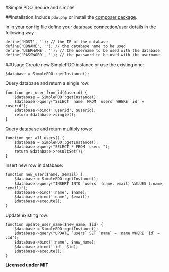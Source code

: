 #Simple PDO
Secure and simple!

##Installation 
Include `pdo.php` or install the [composer package](https://packagist.org/packages/abbe98/simple-pdo).

In in your config file define your database connection/user details in the following way:

    define('HOST', ''); // the IP of the database
    define('DBNAME', ''); // the database name to be used
    define('USERNAME', ''); // the username to be used with the database
    define('PASSWORD', ''); // the password to be used with the username


##Usage
Create new SimplePDO instance or use the existing one:

`$database = SimplePDO::getInstance();`

Query database and return a single row:

    function get_user_from_id($userid) {
        $database = SimplePDO::getInstance();
        $database->query("SELECT `name` FROM `users` WHERE `id` = :userid");
        $database->bind(':userid', $userid);
        return $database->single();
    }
    
Query database and return multiply rows:

    function get_all_users() {
        $database = SimplePDO::getInstance();
        $database->query("SELECT * FROM `users`");
        return $database->resultSet();
    }
    
Insert new row in database:

    function new_user($name, $email) {
        $database = SimplePDO::getInstance();
        $database->query("INSERT INTO `users` (name, email) VALUES (:name, :email)");
        $database->bind(':name', $name);
        $database->bind(':name', $email);
        $database->execute();
    }
    
Update existing row:

    function update_user_name($new_name, $id) {
        $database = SimplePDO::getInstance();
        $database->query("UPDATE `users` SET `name` = :name WHERE `id` = :id");
        $database->bind(':name', $new_name);
        $database->bind(':id', $id);
        $database->execute();
    }

**Licensed under MIT**
